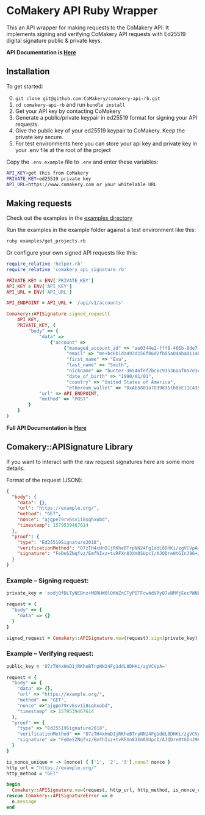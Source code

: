 # CoMakery API Ruby Wrapper

This an API wrapper for making requests to the CoMakery API. It implements signing and verifying CoMakery API requests with Ed25519 digital signature public & private keys.

**API Documentation is [Here](https://www.comakery.com/doc/api/v1/index.html)**

## Installation

To get started:

0. `git clone git@github.com:CoMakery/comakery-api-rb.git`
1. `cd comakery-api-rb` and run `bundle install`
1. Get your API key by contacting CoMakery
1. Generate a public/private keypair in ed25519 format for signing your API requests.
1. Give the public key of your ed25519 keypair to CoMakery. Keep the private key secure.
1. For test environments here you can store your api key and private key in your .env file at the root of the project

Copy the `.env.example` file to `.env` and enter these variables:
```bash
API_KEY=get this from CoMakery
PRIVATE_KEY=ed25519 private key
API_URL=https://www.comakery.com or your whitelable URL
```

## Making requests

Check out the examples in the [examples directory](./examples)

Run the examples in the example folder against a test environment like this:
```bash
ruby examples/get_projects.rb
```

Or configure your own signed API requests like this:
```ruby
require_relative 'helper.rb'
require_relative 'comakery_api_signature.rb'

PRIVATE_KEY = ENV['PRIVATE_KEY']
API_KEY = ENV['API_KEY']
API_URL = ENV['API_URL']

API_ENDPOINT = API_URL + '/api/v1/accounts'

Comakery::APISignature.signed_request(
    API_KEY,
    PRIVATE_KEY, {
        "body" => {
            "data" =>
                {"account" =>
                     {"managed_account_id" => "ae0344e2-fff8-466b-8de7-5941ec7115c2",
                      "email" => "me+bc6b1da493d156f06d2fb85a044ba01146796f52@example.com",
                      "first_name" => "Eva",
                      "last_name" => "Smith",
                      "nickname" => "hunter-36546fef2bc6c93536aaf0a7e3c374d645a00d59",
                      "date_of_birth" => "1990/01/01",
                      "country" => "United States of America",
                      "ethereum_wallet" => "0xAb5801a7D398351b8bE11C439e05C5B3259aeC9B"}},
            "url" => API_ENDPOINT,
            "method" => "POST"
        }
    }
)
```

**Full API Documentation is [Here](https://www.comakery.com/doc/api/index.html)**


## Comakery::APISignature Library

If you want to interact with the raw request signatures here are some more details.

Format of the request (JSON):
```json
{
  "body": {
    "data": {},
    "url": "https://example.org/",
    "method": "GET",
    "nonce": "ajgpe79rv6sv1i8sqhxobd",
    "timestamp": 1579539467614
  },
  "proof": {
    "type": "Ed25519Signature2018",
    "verificationMethod": "O7zTH4xHnD1jRKheBTrpNN24Fg1ddL8DHKi/zgVCVpA=",
    "signature": "FeDeSZNqfvz/EmfhIxz+tvRFXn83Xm0SUpcI/AJQDre0tGInJ96+/HN0nhG2vHPevKfpGaq9cr0zwuC6OEbvCQ=="
  }
}
```


### Example – Signing request:
```ruby
private_key = 'eodjQfDLTyNCBnz+MORHW0lOKWZnCTyPDTFcwAdVRyQ7vNMfjEecPWNEqF4FOuk03bgWDV10vwMcqL/OBUJWkA=='

request = {
  "body" => {
    "data" => {}
  }
}

signed_request = Comakery::APISignature.new(request).sign(private_key)
```


### Example – Verifying request:

```ruby
public_key = 'O7zTH4xHnD1jRKheBTrpNN24Fg1ddL8DHKi/zgVCVpA='

request = {
  "body" => {
    "data" => {},
    "url" => "https://example.org/",
    "method" => "GET",
    "nonce" =>"ajgpe79rv6sv1i8sqhxobd",
    "timestamp" => 1579539467614
  },
  "proof" => {
    "type" => "Ed25519Signature2018",
    "verificationMethod" => "O7zTH4xHnD1jRKheBTrpNN24Fg1ddL8DHKi/zgVCVpA=",
    "signature" => "FeDeSZNqfvz/EmfhIxz+tvRFXn83Xm0SUpcI/AJQDre0tGInJ96+/HN0nhG2vHPevKfpGaq9cr0zwuC6OEbvCQ=="
  }
}

is_nonce_unique = -> (nonce) { ['1', '2', '3'].none? nonce }
http_url = "https://example.org/"
http_method = "GET"

begin
  Comakery::APISignature.new(request, http_url, http_method, is_nonce_unique).verify(public_key)
rescue Comakery::APISignatureError => e
  e.message
end
```
